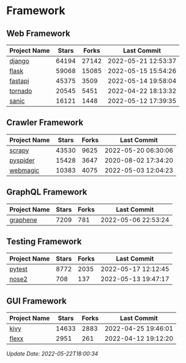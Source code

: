 # Framework

## Web Framework
| Project Name | Stars | Forks | Last Commit |
| ------------ | ----- | ----- | ----------- |
| [django](https://github.com/django/django) | 64194 | 27142 | 2022-05-21 12:53:37 |
| [flask](https://github.com/pallets/flask) | 59068 | 15085 | 2022-05-15 15:54:26 |
| [fastapi](https://github.com/tiangolo/fastapi) | 45375 | 3509 | 2022-05-14 19:58:04 |
| [tornado](https://github.com/tornadoweb/tornado) | 20545 | 5451 | 2022-04-22 18:13:32 |
| [sanic](https://github.com/sanic-org/sanic) | 16121 | 1448 | 2022-05-12 17:39:35 |

## Crawler Framework
| Project Name | Stars | Forks | Last Commit |
| ------------ | ----- | ----- | ----------- |
| [scrapy](https://github.com/scrapy/scrapy) | 43530 | 9625 | 2022-05-20 06:30:06 |
| [pyspider](https://github.com/binux/pyspider) | 15428 | 3647 | 2020-08-02 17:34:20 |
| [webmagic](https://github.com/code4craft/webmagic) | 10383 | 4075 | 2022-05-03 12:04:23 |

## GraphQL Framework
| Project Name | Stars | Forks | Last Commit |
| ------------ | ----- | ----- | ----------- |
| [graphene](https://github.com/graphql-python/graphene) | 7209 | 781 | 2022-05-06 22:53:24 |

## Testing Framework
| Project Name | Stars | Forks | Last Commit |
| ------------ | ----- | ----- | ----------- |
| [pytest](https://github.com/pytest-dev/pytest) | 8772 | 2035 | 2022-05-17 12:12:45 |
| [nose2](https://github.com/nose-devs/nose2) | 708 | 137 | 2022-05-13 19:47:17 |

## GUI Framework
| Project Name | Stars | Forks | Last Commit |
| ------------ | ----- | ----- | ----------- |
| [kivy](https://github.com/kivy/kivy) | 14633 | 2883 | 2022-04-25 19:46:01 |
| [flexx](https://github.com/flexxui/flexx) | 2951 | 261 | 2022-04-12 19:12:20 |

*Update Date: 2022-05-22T18:00:34*